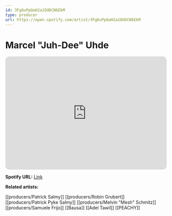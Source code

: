 ```yaml
---
id: 3Fg6uPpQaH2a1OUDCN6EkM
type: producer
url: https://open.spotify.com/artist/3Fg6uPpQaH2a1OUDCN6EkM
---
```

# Marcel "Juh-Dee" Uhde

<iframe style="border-radius:12px" src="https://open.spotify.com/embed/artist/3Fg6uPpQaH2a1OUDCN6EkM" width="100%" height="352" frameBorder="0" allowfullscreen="" allow="autoplay; clipboard-write; encrypted-media; fullscreen; picture-in-picture" loading="lazy"></iframe>

**Spotify URL:** [Link](https://open.spotify.com/artist/3Fg6uPpQaH2a1OUDCN6EkM)

**Related artists:**

[[producers/Patrick Salmy]]
[[producers/Robin Grubert]]
[[producers/Patrick Pyke Salmy]]
[[producers/Melvin "Mesh" Schmitz]]
[[producers/Samuele Frijo]]
[[Bausa]]
[[Adel Tawil]]
[[PEACHY]]
